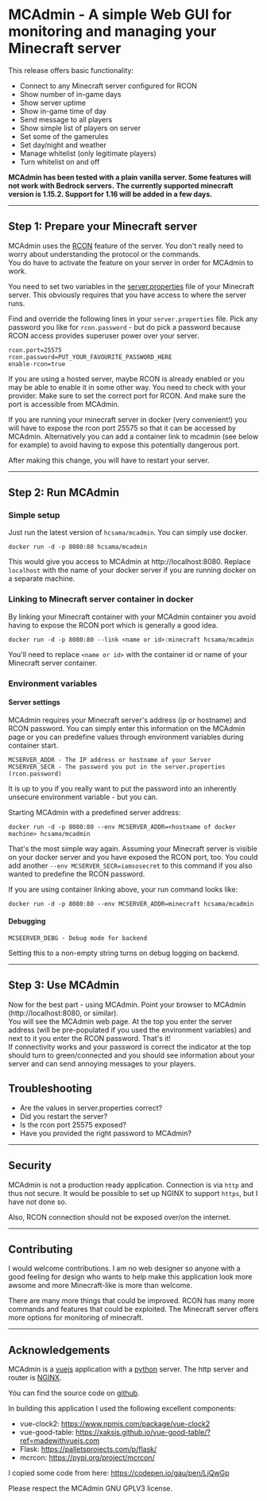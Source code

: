 # MCAdmin - A simple Web GUI for monitoring and managing your Minecraft server

This release offers basic functionality:
- Connect to any Minecraft server configured for RCON
- Show number of in-game days
- Show server uptime
- Show in-game time of day
- Send message to all players
- Show simple list of players on server
- Set some of the gamerules
- Set day/night and weather
- Manage whitelist (only legitimate players)
- Turn whitelist on and off

**MCAdmin has been tested with a plain vanilla server. Some features will not work with Bedrock servers.**
**The currently supported minecraft version is 1.15.2. Support for 1.16 will be added in a few days.**

---
## Step 1: Prepare your Minecraft server
MCAdmin uses the [RCON](https://developer.valvesoftware.com/wiki/Source_RCON_Protocol) feature of the server. You don't really need to worry about understanding the protocol or the commands.  
You do have to activate the feature on your server in order for MCAdmin to work.

You need to set two variables in the [server.properties](https://minecraft.gamepedia.com/Server.properties) file of your Minecraft server. This obviously requires that you have access to where the server runs.

Find and override the following lines in your `server.properties` file. Pick any password you like for `rcon.password` - but do pick a password because RCON access provides superuser power over your server.

    rcon.port=25575
    rcon.password=PUT_YOUR_FAVOURITE_PASSWORD_HERE
    enable-rcon=true

If you are using a hosted server, maybe RCON is already enabled or you may be able to enable it in some other way. You need to check with your provider. Make sure to set the correct port for RCON. And make sure the port is accessible from MCAdmin.

If you are running your minecraft server in docker (very convenient!) you will have to expose the rcon port 25575 so that it can be accessed by MCAdmin. Alternatively you can add a container link to mcadmin (see below for example) to avoid having to expose this potentially dangerous port.

After making this change, you will have to restart your server.

---
## Step 2: Run MCAdmin

### Simple setup

Just run the latest version of `hcsama/mcadmin`. You can simply use docker.

    docker run -d -p 8080:80 hcsama/mcadmin

This would give you access to MCAdmin at http://localhost:8080. Replace `localhost` with the name of your docker server if you are running docker on a separate machine.

### Linking to Minecraft server container in docker

By linking your Minecraft container with your MCAdmin container you avoid having to expose the RCON port which is generally a good idea.

    docker run -d -p 8080:80 --link <name or id>:minecraft hcsama/mcadmin

You'll need to replace `<name or id>` with the container id or name of your Minecraft server container.

### Environment variables
#### Server settings
MCAdmin requires your Minecraft server's address (ip or hostname) and RCON password. You can simply enter this information on the MCAdmin page or you can predefine values through environment variables during container start.

    MCSERVER_ADDR - The IP address or hostname of your Server
    MCSERVER_SECR - The password you put in the server.properties (rcon.password)

It is up to you if you really want to put the password into an inherently unsecure environment variable - but you can.

Starting MCAdmin with a predefined server address:

    docker run -d -p 8080:80 --env MCSERVER_ADDR=<hostname of docker machine> hcsama/mcadmin

That's the most simple way again. Assuming your Minecraft server is visible on your docker server and you have exposed the RCON port, too. You could add another `--env MCSERVER_SECR=iamsosecret` to this command if you also wanted to predefine the RCON password.

If you are using container linking above, your run command looks like:

    docker run -d -p 8080:80 --env MCSERVER_ADDR=minecraft hcsama/mcadmin
#### Debugging
    MCSEERVER_DEBG - Debug mode for backend
Setting this to a non-empty string turns on debug logging on backend.

---
## Step 3: Use MCAdmin

Now for the best part - using MCAdmin. Point your browser to MCAdmin (http://localhost:8080, or similar).  
You will see the MCAdmin web page. At the top you enter the server address (will be pre-populated if you used the environment variables) and next to it you enter the RCON password. That's it!  
If connectivity works and your password is correct the indicator at the top should turn to green/connected and you should see information about your server and can send annoying messages to your players.

## Troubleshooting

- Are the values in server.properties correct?
- Did you restart the server?
- Is the rcon port 25575 exposed?
- Have you provided the right password to MCAdmin?
---
## Security
MCAdmin is not a production ready application. Connection is via `http` and thus not secure. It would be possible to set up NGINX to support `https`, but I have not done so.

Also, RCON connection should not be exposed over/on the internet.

---
## Contributing
I would welcome contributions. I am no web designer so anyone with a good feeling for design who wants to help make this application look more awsome and more Minecraft-like is more than welcome.

There are many more things that could be improved. RCON has many more commands and features that could be exploited. The Minecraft server offers more options for monitoring of minecraft.

---
## Acknowledgements

MCAdmin is a [vuejs](https://vuejs.org) application with a [python](https://www.python.org) server. The http server and router is [NGINX](https://www.nginx.com).

Yóu can find the source code on [github](https://github.com/hcsama/MCAdmin).

In building this application I used the following excellent components:

- vue-clock2: https://www.npmjs.com/package/vue-clock2
- vue-good-table: https://xaksis.github.io/vue-good-table/?ref=madewithvuejs.com
- Flask: https://palletsprojects.com/p/flask/
- mcrcon: https://pypi.org/project/mcrcon/

I copied some code from here: https://codepen.io/gau/pen/LjQwGp

Please respect the MCAdmin GNU GPLV3 license.

